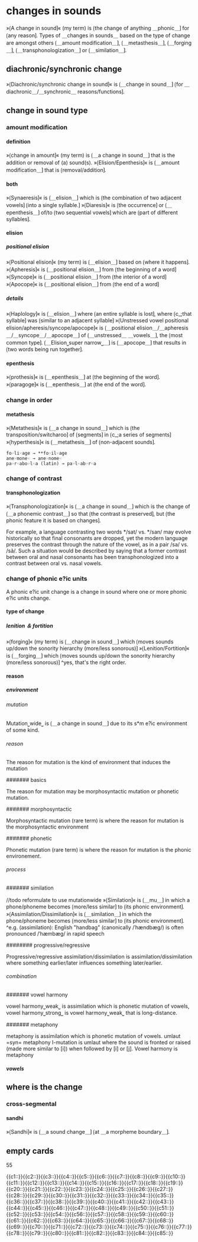# changes in sounds

»⟮A change in sound⟯« (my term) is ⟮the change of anything ＿phonic＿⟯ for ⟮any reason⟯.
Types of ＿changes in sounds＿ based on the type of change are amongst others ⟮＿amount modification＿⟯, ⟮＿metasthesis＿⟯, ⟮＿forging＿⟯, ⟮＿transphonologization＿⟯ or ⟮＿similation＿⟯.

## diachronic/synchronic change

»⟮Diachronic/synchronic change in sound⟯« is ⟮＿change in sound＿⟯ ⟮for ＿diachronic＿/＿synchronic＿ reasons/functions⟯.

## change in sound type

### amount modification

#### definition

»⟮change in amount⟯« (my term)  is ⟮＿a change in sound＿⟯ that is the addition or removal of (a) sound(s).
»⟮Elision/Epenthesis⟯« is ⟮＿amount modification＿⟯ that is ⟮removal/addition⟯.

#### both

»⟮Synaeresis⟯« is ⟮＿elision＿⟯ which is ⟮the combination of two adjacent vowels⟯ ⟮into a single syllable.⟯
»⟮Diaresis⟯« is ⟮the occurrence⟯ or ⟮＿epenthesis＿⟯ of/to ⟮two sequential vowels⟯ which are ⟮part of different syllables⟯.

#### elision

##### positional elision

»⟮Positional elision⟯« (my term) is ⟮＿elision＿⟯ based on ⟮where it happens⟯.
»⟮Apheresis⟯« is ⟮＿positional elision＿⟯ from ⟮the beginning of a word⟯
»⟮Syncope⟯« is ⟮＿positional elision＿⟯ from ⟮the interior of a word⟯
»⟮Apocope⟯« is ⟮＿positional elision＿⟯ from ⟮the end of a word⟯

##### details

»⟮Haplology⟯« is ⟮＿elision＿⟯ where ⟮an entire syllable is lost⟯, where ⟮c_;that syllable⟯ was ⟮similar to an adjacent syllable⟯
»⟮Unstressed vowel positional elision/apheresis/syncope/apocope⟯« is ⟮＿positional elision＿/＿apheresis＿/＿syncope＿/＿apocope＿⟯ of ⟮＿unstressed＿ ＿vowels＿⟯, the ⟮most common type⟯.
⟮＿Elision⎵super narrow⎵＿⟯ is ⟮＿apocope＿⟯ that results in ⟮two words being run together⟯.

#### epenthesis

»⟮prothesis⟯« is ⟮＿epenthesis＿⟯ at ⟮the beginning of the word⟯.
»⟮paragoge⟯« is ⟮＿epenthesis＿⟯ at ⟮the end of the word⟯.

### change in order

#### metathesis

»⟮Metathesis⟯« is ⟮＿a change in sound＿⟯ which is ⟮the transposition/switcharoo⟯ of ⟮segments⟯ in ⟮c_;a series of segments⟯
»⟮hyperthesis⟯« is ⟮＿metathesis＿⟯ of ⟮non-adjacent sounds⟯.

```
fo☞li☜age → **fo☞il☜age
ane☞mone☜ → ane☞nome☜
pa☞r☜abo☞l☜a (latin) → pa☞l☜ab☞r☜a
```

### change of contrast

#### transphonologization

»⟮Transphonologization⟯«  is ⟮＿a change in sound＿⟯ which is the change of ⟮＿a phonemic contrast＿⟯ so that ⟮the contrast is preserved⟯, but ⟮the phonic feature it is based on changes⟯.

For example, a language contrasting two words */sat/ vs. */san/ may evolve historically so that final consonants are dropped, yet the modern language preserves the contrast through the nature of the vowel, as in a pair /sa/ vs. /sã/. Such a situation would be described by saying that a former contrast between oral and nasal consonants has been transphonologized into a contrast between oral vs. nasal vowels. 

### change of phonic e?ic units

A phonic e?ic unit change is a change in sound where one or more phonic e?ic units change.

#### type of change

##### lenition ＆ fortition

»⟮forging⟯« (my term) is ⟮＿change in sound＿⟯ which ⟮moves sounds up/down the sonority hierarchy (more/less sonorous)⟯
»⟮Lenition/Fortition⟯« is ⟮＿forging＿⟯ which ⟮moves sounds up/down the sonority hierarchy (more/less sonorous)⟯
^yes, that's the right order.

#### reason

##### environment

###### mutation

Mutation⎵wide⎵ is ⟮＿a change in sound＿⟯ due to its s*m e?ic environment of some kind.

###### reason

The reason for mutation is the kind of environment that induces the mutation

####### basics

The reason for mutation may be morphosyntactic mutation or phonetic mutation.

####### morphosyntactic

Morphosyntactic mutation (rare term) is where the reason for mutation is the morphosyntactic environment

####### phonetic 

Phonetic mutation (rare term) is where the reason for mutation is the phonic environement.

###### process

####### similation

//todo reformulate to use mutationwide
»⟮Similation⟯« is ⟮＿mu＿⟯ in which a phone/phoneme becomes ⟮more/less similar⟯ to ⟮its phonic environment⟯.
»⟮Assimilation/Dissimilation⟯« is ⟮＿similation＿⟯ in which the phone/phoneme becomes ⟮more/less similar⟯ to ⟮its phonic environment⟯. 
^e.g. (assimilation): English "handbag" (canonically /ˈhændbæɡ/) is often pronounced /ˈhæmbæɡ/ in rapid speech 

######## progressive/regressive

Progressive/regressive assimilation/dissimilation is assimilation/dissimilation where something earlier/later influences something later/earlier.

###### combination

####### vowel harmony

vowel harmony⎵weak⎵ is assimilation which is phonetic mutation of vowels,
vowel harmony⎵strong⎵ is vowel harmony⎵weak⎵ that is long-distance.

####### metaphony

metaphony is assimilation which is phonetic mutation of vowels.
umlaut =syn= metaphony
I-mutation is umlaut where the sound is fronted or raised (made more similar to [i]) when followed by [i] or [j].
Vowel harmony is metaphony

#### 

##### vowels



## where is the change

### cross-segmental

#### sandhi

»⟮Sandhi⟯« is ⟮＿a sound change＿⟯ ⟮at ＿a morpheme boundary＿⟯.

## empty cards

55

<span class="cloze-dump">{{c1::}}{{c2::}}{{c3::}}{{c4::}}{{c5::}}{{c6::}}{{c7::}}{{c8::}}{{c9::}}{{c10::}}{{c11::}}{{c12::}}{{c13::}}{{c14::}}{{c15::}}{{c16::}}{{c17::}}{{c18::}}{{c19::}}{{c20::}}{{c21::}}{{c22::}}{{c23::}}{{c24::}}{{c25::}}{{c26::}}{{c27::}}{{c28::}}{{c29::}}{{c30::}}{{c31::}}{{c32::}}{{c33::}}{{c34::}}{{c35::}}{{c36::}}{{c37::}}{{c38::}}{{c39::}}{{c40::}}{{c41::}}{{c42::}}{{c43::}}{{c44::}}{{c45::}}{{c46::}}{{c47::}}{{c48::}}{{c49::}}{{c50::}}{{c51::}}{{c52::}}{{c53::}}{{c54::}}{{c56::}}{{c57::}}{{c58::}}{{c59::}}{{c60::}}{{c61::}}{{c62::}}{{c63::}}{{c64::}}{{c65::}}{{c66::}}{{c67::}}{{c68::}}{{c69::}}{{c70::}}{{c71::}}{{c72::}}{{c73::}}{{c74::}}{{c75::}}{{c76::}}{{c77::}}{{c78::}}{{c79::}}{{c80::}}{{c81::}}{{c82::}}{{c83::}}{{c84::}}{{c85::}}</span>